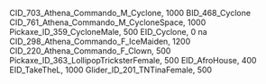 CID_703_Athena_Commando_M_Cyclone, 1000
BID_468_Cyclone
CID_761_Athena_Commando_M_CycloneSpace, 1000
Pickaxe_ID_359_CycloneMale, 500
EID_Cyclone, 0
na
CID_298_Athena_Commando_F_IceMaiden, 1200
CID_220_Athena_Commando_F_Clown, 500
Pickaxe_ID_363_LollipopTricksterFemale, 500
EID_AfroHouse, 400
EID_TakeTheL, 1000
Glider_ID_201_TNTinaFemale, 500
